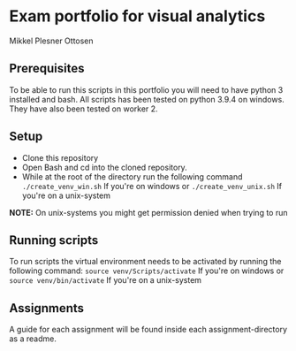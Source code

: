 # Exam portfolio for visual analytics

Mikkel Plesner Ottosen

## Prerequisites

To be able to run this scripts in this portfolio you will need to have python 3 installed and bash. All scripts has been tested on python 3.9.4 on windows. They have also been tested on worker 2.

## Setup

- Clone this repository
- Open Bash and cd into the cloned repository.
- While at the root of the directory run the following command
  `./create_venv_win.sh`
  If you're on windows or
  `./create_venv_unix.sh`
  If you're on a unix-system

**NOTE:** On unix-systems you might get permission denied when trying to run

## Running scripts

To run scripts the virtual environment needs to be activated by running the following command:
`source venv/Scripts/activate`
If you're on windows or
`source venv/bin/activate`
If you're on a unix-system

## Assignments
A guide for each assignment will be found inside each assignment-directory as a readme.
